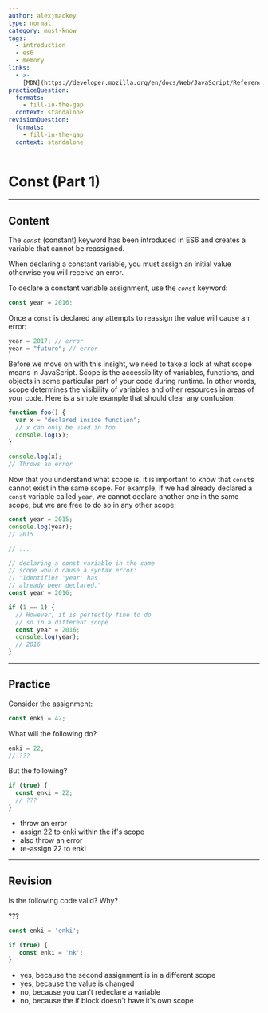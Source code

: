 ```yaml
---
author: alexjmackey
type: normal
category: must-know
tags:
  - introduction
  - es6
  - memory
links:
  - >-
    [MDN](https://developer.mozilla.org/en/docs/Web/JavaScript/Reference/Statements/const){website}
practiceQuestion:
  formats:
    - fill-in-the-gap
  context: standalone
revisionQuestion:
  formats:
    - fill-in-the-gap
  context: standalone
---
```


# Const (Part 1)


---

## Content

The *`const`* (constant) keyword has been introduced in ES6 and creates a variable that cannot be reassigned.

When declaring a constant variable, you must assign an initial value otherwise you
will receive an error.

To declare a constant variable assignment, use the *`const`* keyword:

```javascript
const year = 2016;
```

Once a `const` is declared any attempts to reassign the value will cause an error:

```javascript
year = 2017; // error
year = "future"; // error
```

Before we move on with this insight, we need to take a look at what scope means in JavaScript. Scope is the accessibility of variables, functions, and objects in some particular part of your code during runtime. In other words, scope determines the visibility of variables and other resources in areas of your code. Here is a simple example that should clear any confusion:

```js
function foo() {
  var x = "declared inside function";
  // x can only be used in foo
  console.log(x);
}

console.log(x);
// Throws an error
```

Now that you understand what scope is, it is important to know that `const`s cannot exist in the same scope. For example, if we had already declared a `const` variable called `year`, we cannot declare another one in the same scope, but we are free to do so in any other scope:

```javascript
const year = 2015;
console.log(year);
// 2015

// ...

// declaring a const variable in the same 
// scope would cause a syntax error:
// "Identifier 'year' has 
// already been declared."
const year = 2016;

if (1 == 1) {
  // However, it is perfectly fine to do
  // so in a different scope
  const year = 2016;
  console.log(year);
  // 2016
}
```


---

## Practice

Consider the assignment:

```javascript
const enki = 42;
```

What will the following do?

```javascript
enki = 22;
// ???
```

But the following?

```javascript
if (true) {
  const enki = 22;
  // ???
}
```

- throw an error
- assign 22 to enki within the if's scope
- also throw an error
- re-assign 22 to enki


---

## Revision

Is the following code valid? Why?

???

```javascript
const enki = 'enki';

if (true) {
   const enki = 'nk';
}
```

- yes, because the second assignment is in a different scope
- yes, because the value is changed
- no, because you can't redeclare a variable
- no, because the if block doesn't have it's own scope
 
